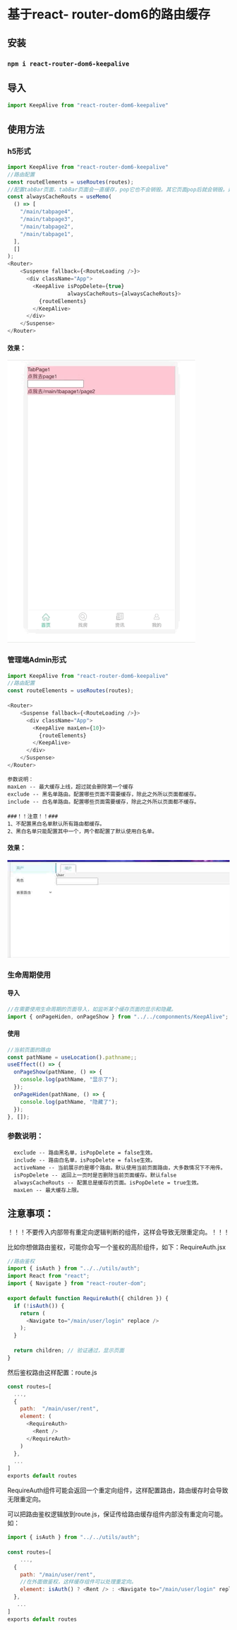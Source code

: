 # 基于react- router-dom6的路由缓存
## 安装
### `npm i react-router-dom6-keepalive`
## 导入
```js
import KeepAlive from "react-router-dom6-keepalive"
```
## 使用方法
### h5形式
```js
import KeepAlive from "react-router-dom6-keepalive"
//路由配置
const routeElements = useRoutes(routes);
//配置tabBar页面，tabBar页面会一直缓存，pop它也不会销毁。其它页面pop后就会销毁。达到类似微信小程序的路由效果。
const alwaysCacheRouts = useMemo(
  () => [
    "/main/tabpage4",
    "/main/tabpage3",
    "/main/tabpage2",
    "/main/tabpage1",
  ],
  []
);
<Router>
    <Suspense fallback={<RouteLoading />}>
      <div className="App">
        <KeepAlive isPopDelete={true}
                   alwaysCacheRouts={alwaysCacheRouts}>
          {routeElements}
        </KeepAlive>
      </div>
    </Suspense>
</Router>
```
#### 效果：
![image](https://github.com/ponyorange/react-router-dom6-keepalive/blob/master/demoGif/h5.GIF?raw=true)
### 管理端Admin形式
```js
import KeepAlive from "react-router-dom6-keepalive"
//路由配置
const routeElements = useRoutes(routes);

<Router>
    <Suspense fallback={<RouteLoading />}>
      <div className="App">
        <KeepAlive maxLen={10}>
          {routeElements}
        </KeepAlive>
      </div>
    </Suspense>
</Router>
```
```
参数说明： 
maxLen -- 最大缓存上线，超过就会删除第一个缓存
exclude -- 黑名单路由。配置哪些页面不需要缓存，除此之外所以页面都缓存。
include -- 白名单路由。配置哪些页面需要缓存，除此之外所以页面都不缓存。

###！！注意！！###
1、不配置黑白名单默认所有路由都缓存。
2、黑白名单只能配置其中一个，两个都配置了默认使用白名单。
```
#### 效果：
![image](https://github.com/ponyorange/react-router-dom6-keepalive/blob/master/demoGif/admin.GIF?raw=true)

### 生命周期使用
#### 导入
```js
//在需要使用生命周期的页面导入，如监听某个缓存页面的显示和隐藏。
import { onPageHiden, onPageShow } from "../../componments/KeepAlive";
```
#### 使用
```js
//当前页面的路由
const pathName = useLocation().pathname;;
useEffect(() => {
  onPageShow(pathName, () => {
    console.log(pathName, "显示了");
  });
  onPageHiden(pathName, () => {
    console.log(pathName, "隐藏了");
  });
}, []);
```
### 参数说明：
```
  exclude -- 路由黑名单，isPopDelete = false生效。
  include -- 路由白名单，isPopDelete = false生效。
  activeName -- 当前展示的是哪个路由。默认使用当前页面路由，大多数情况下不用传。
  isPopDelete -- 返回上一页时是否删除当前页面缓存。默认false
  alwaysCacheRouts -- 配置总是缓存的页面。isPopDelete = true生效。
  maxLen -- 最大缓存上限。
```
## 注意事项：

！！！不要传入内部带有重定向逻辑判断的组件，这样会导致无限重定向。！！！

比如你想做路由鉴权，可能你会写一个鉴权的高阶组件，如下：RequireAuth.jsx

```js
//路由鉴权
import { isAuth } from "../../utils/auth";
import React from "react";
import { Navigate } from "react-router-dom";

export default function RequireAuth({ children }) {
  if (!isAuth()) {
    return (
      <Navigate to="/main/user/login" replace />
    );
  }

  return children; // 验证通过，显示页面
}
```
然后鉴权路由这样配置：route.js
```js
const routes=[
  ...,
  {
    path:  "/main/user/rent",
    element: (
      <RequireAuth>
        <Rent />
      </RequireAuth>
    )
  },
  ...
]
exports default routes
```
RequireAuth组件可能会返回一个重定向组件，这样配置路由，路由缓存时会导致无限重定向。

可以把路由鉴权逻辑放到route.js，保证传给路由缓存组件内部没有重定向可能。如：
```js
import { isAuth } from "../../utils/auth";

const routes=[
    ...,
  {
    path: "/main/user/rent",
    //在外面做鉴权，这样缓存组件可以处理重定向。
    element: isAuth() ? <Rent /> : <Navigate to="/main/user/login" replace />
  },
   ...
]
exports default routes
```

